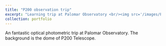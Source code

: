 ```yaml
---
title: "P200 observation trip"
excerpt: "Learning trip at Palomar Observatory <br/><img src='/images/P200-1.jpg'>"
collection: portfolio
---
```


An fantastic optical photometric trip at Palomar Observatory. The background is the dome of P200 Telescope. 
